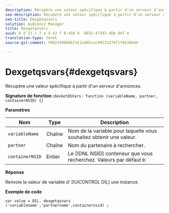 ```yaml
---
description: Récupère une valeur spécifique à partir d'un serveur d'annonces.
seo-description: Récupère une valeur spécifique à partir d'un serveur d'annonces.
seo-title: Dexgetqsvars
solution: Audience Manager
title: Dexgetqsvars
uuid: 6 d 21 c 7 a 4-43 f 8-456 b -8831-47343 dbb 047 e
translation-type: tm+mt
source-git-commit: f682194b60b7a11a3b5cac9912147471f4b30bd4

---
```



# Dexgetqsvars{#dexgetqsvars}

Récupère une valeur spécifique à partir d'un serveur d'annonces.

**Signature de fonction :**`dexGetQSVars: function (variableName, partner, containerNSID) {}`

<!-- 

r_dil_get_dexqsvars.xml

 -->

**Paramètres**

| Nom | Type | Description |
|---|---|---|
| `variableName` | Chaîne | Nom de la variable pour laquelle vous souhaitez obtenir une valeur. |
| `partner` | Chaîne | Nom du partenaire à rechercher. |
| `containerNSID` | Entier | Le [!DNL NSID] conteneur que vous recherchez. Valeurs par défaut `0`: |

**Réponse**

Renvoie la valeur de variable d' [!UICONTROL DIL] une instance.

**Exemple de code**

<pre class="java"><code>var value = DIL. dexgetqsvars ('<i>variablename</i>','<i>partnername</i>',<i>containernsid</i>) ;</code></pre>
